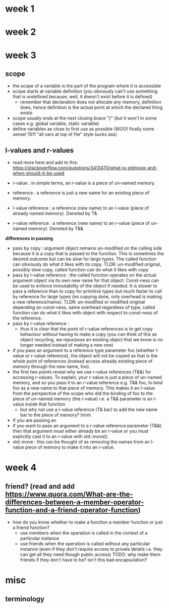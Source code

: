 # week 1

# week 2

# week 3

## scope
* the scope of a variable is the part of the program where it is accessible
* scope starts at variable definition (you obviously can't use something that is undefined because, well, it doesn't exist before it is defined)
  * remember that declaration does not allocate any memory, definition does, hence definition is the actual point at which the declared thing exists
* scope usually ends at the next closing brace "}" (but it won't in some cases e.g. global variable, static variable)
* define variables as close to first use as possible (WOO! finally some sense! 1511 "all vars at top of file" style sucks ass)

## l-values and r-values
* read more here and add to this: https://stackoverflow.com/questions/3413470/what-is-stdmove-and-when-should-it-be-used

* r-value : in simple terms, an r-value is a piece of un-named memory.
* reference : a reference is just a new name for an existing piece of memory.  

* l-value reference : a reference (new name) to an l-value (piece of already named memory). Denoted by T&
* r-value reference : a reference (new name) to an r-value (piece of un-named memory). Denoted by T&&  

**differences in passing**  
* pass by copy : argument object remains un-modified on the calling side because it is a copy that is passed to the function. This is sometimes the desired outcome but can be slow for large types. The called function can obviously do what it likes with its copy. TLDR: un-modified original, possibly slow copy, called function can do what it likes with copy
* pass by l-value reference : the called function operates on the actual argument object via its own new name for that object. Const-ness can be used to enforce immutability of the object if needed. It is slower to pass a reference than to copy for primitive types but much faster to call by reference for large types (no copying done, only overhead is making a new reference/name). TLDR: un-modified or modified original depending on const-ness, same overhead regardless of type, called function can do what it likes with object with respect to const-ness of the reference.
* pass by r-value reference :
  * thus it is clear that the point of r-value references is to get copy behaviour without having to make a copy (you can think of this as object recycling, we repurpose an existing object that we know is no longer needed instead of making a new one)
* if you pass an argument to a reference type parameter foo (whether l-value or r-value reference), the object will not be copied as that is the whole point of references (instead access already existing piece of memory through the new name, foo).
* the first two points reveal why we use r-value references (T&&) for accessing r-values. To explain, your r-value is just a piece of un-named memory, and so you pass it to an r-value reference e.g. T&& foo, to bind foo as a new name to that piece of memory. This makes it an l-value from the perspective of the scope who did the binding of foo to the piece of un-named memory (the r-value) i.e. a T&& parameter is an l-value inside that function
  * but why not use a l-value reference (T& bar) to add the new name bar to the piece of memory? hmm
* If you are passing an 
* if you want to pass an argument to a r-value reference parameter (T&&) then that argument must either already be an r-value or you must explicitly cast it to an r-value with std::move().
* std::move : this can be thought of as removing the names from an l-value piece of memory to make it into an r-value. 

# week 4

## friend? (read and add https://www.quora.com/What-are-the-differences-between-a-member-operator-function-and-a-friend-operator-function)
* how do you know whether to make a function a member function or just a friend function?
  * use members when the operation is called in the context of a particular instance
  * use friends when the operation is called without any particular instance (even if they don't require access to private details i.e. they can get all they need though public access) TODO: why make them friends if they don't have to be? isn't this bad encapsulation?

# misc

## terminology
